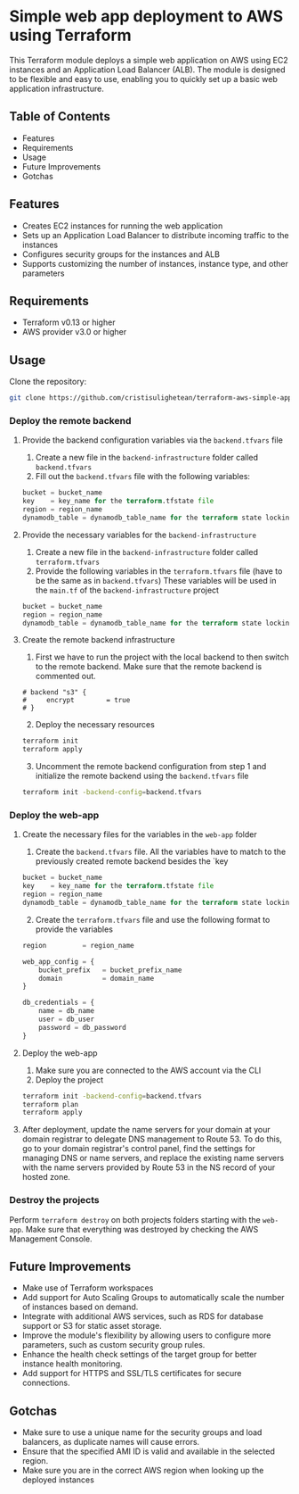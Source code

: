 # Simple web app deployment to AWS using Terraform

This Terraform module deploys a simple web application on AWS using EC2 instances and an Application Load Balancer (ALB). The module is designed to be flexible and easy to use, enabling you to quickly set up a basic web application infrastructure.

## Table of Contents

- Features
- Requirements
- Usage
- Future Improvements
- Gotchas

## Features

- Creates EC2 instances for running the web application
- Sets up an Application Load Balancer to distribute incoming traffic to the instances
- Configures security groups for the instances and ALB
- Supports customizing the number of instances, instance type, and other parameters

## Requirements

- Terraform v0.13 or higher
- AWS provider v3.0 or higher

## Usage

Clone the repository:

```bash
git clone https://github.com/cristisulighetean/terraform-aws-simple-app.git
```

### Deploy the remote backend

1. Provide the backend configuration variables via the `backend.tfvars` file
   1. Create a new file in the `backend-infrastructure` folder called `backend.tfvars`
   2. Fill out the `backend.tfvars` file with the following variables:

   ```tf
   bucket = bucket_name
   key    = key_name for the terraform.tfstate file
   region = region_name
   dynamodb_table = dynamodb_table_name for the terraform state locking
   ```

2. Provide the necessary variables for the `backend-infrastructure`
   1. Create a new file in the `backend-infrastructure` folder called `terraform.tfvars`
   2. Provide the following variables in the `terraform.tfvars` file (have to be the same as in `backend.tfvars`) These variables will be used in the `main.tf` of the `backend-infrastructure` project

   ```tf
   bucket = bucket_name
   region = region_name
   dynamodb_table = dynamodb_table_name for the terraform state locking
   ```

3. Create the remote backend infrastructure

   1. First we have to run the project with the local backend to then switch to the remote backend. Make sure that the remote backend is commented out.

    ```hcl
    # backend "s3" {
    #     encrypt        = true
    # }
    ```

    2. Deploy the necessary resources

   ```bash
   terraform init
   terraform apply
   ```

    3. Uncomment the remote backend configuration from step 1 and initialize the remote backend using the `backend.tfvars` file

    ```bash
    terraform init -backend-config=backend.tfvars
    ```

### Deploy the web-app

1. Create the necessary files for the  variables in the `web-app` folder
   1. Create the `backend.tfvars` file. All the variables have to match to the previously created remote backend besides the `key

   ```tf
   bucket = bucket_name
   key    = key_name for the terraform.tfstate file
   region = region_name
   dynamodb_table = dynamodb_table_name for the terraform state locking
   ```

    2. Create the `terraform.tfvars` file and use the following format to provide the variables

    ```tf
    region         = region_name

    web_app_config = {
        bucket_prefix   = bucket_prefix_name
        domain          = domain_name
    }

    db_credentials = {
        name = db_name
        user = db_user
        password = db_password
    }
    ```

2. Deploy the web-app
   1. Make sure you are connected to the AWS account via the CLI
   2. Deploy the project

   ```bash
   terraform init -backend-config=backend.tfvars
   terraform plan
   terraform apply
   ```

3. After deployment, update the name servers for your domain at your domain registrar to delegate DNS management to Route 53. To do this, go to your domain registrar's control panel, find the settings for managing DNS or name servers, and replace the existing name servers with the name servers provided by Route 53 in the NS record of your hosted zone.

### Destroy the projects

Perform `terraform destroy` on both projects folders starting with the `web-app`. Make sure that everything was destroyed by checking the AWS Management Console.

## Future Improvements

- Make use of Terraform workspaces
- Add support for Auto Scaling Groups to automatically scale the number of instances based on demand.
- Integrate with additional AWS services, such as RDS for database support or S3 for static asset storage.
- Improve the module's flexibility by allowing users to configure more parameters, such as custom security group rules.
- Enhance the health check settings of the target group for better instance health monitoring.
- Add support for HTTPS and SSL/TLS certificates for secure connections.

## Gotchas

- Make sure to use a unique name for the security groups and load balancers, as duplicate names will cause errors.
- Ensure that the specified AMI ID is valid and available in the selected region.
- Make sure you are in the correct AWS region when looking up the deployed instances
